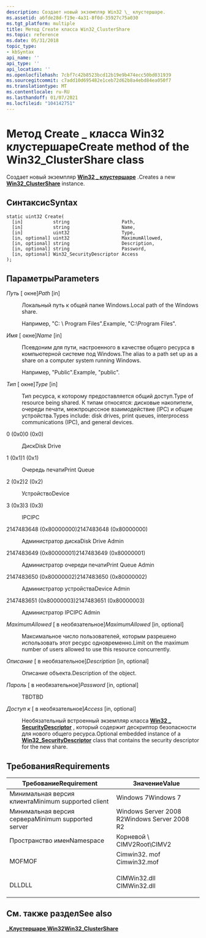 ```yaml
---
description: Создает новый экземпляр Win32 \_ клустершаре.
ms.assetid: a6fde28d-f19e-4a31-8f0d-35927c75a030
ms.tgt_platform: multiple
title: Метод Create класса Win32_ClusterShare
ms.topic: reference
ms.date: 05/31/2018
topic_type:
- kbSyntax
api_name: ''
api_type: ''
api_location: ''
ms.openlocfilehash: 7cbf7c42b8523bcd12b19e9b474ecc50bd031939
ms.sourcegitcommit: c7add10d695482e1ceb72d62b8a4ebd84ea050f7
ms.translationtype: MT
ms.contentlocale: ru-RU
ms.lasthandoff: 01/07/2021
ms.locfileid: "104142751"
---
```

# <a name="create-method-of-the-win32_clustershare-class"></a><span data-ttu-id="f8970-103">Метод Create \_ класса Win32 клустершаре</span><span class="sxs-lookup"><span data-stu-id="f8970-103">Create method of the Win32\_ClusterShare class</span></span>

<span data-ttu-id="f8970-104">Создает новый экземпляр [**Win32 \_ клустершаре**](win32-clustershare.md) .</span><span class="sxs-lookup"><span data-stu-id="f8970-104">Creates a new [**Win32\_ClusterShare**](win32-clustershare.md) instance.</span></span>

## <a name="syntax"></a><span data-ttu-id="f8970-105">Синтаксис</span><span class="sxs-lookup"><span data-stu-id="f8970-105">Syntax</span></span>


```mof
static uint32 Create(
  [in]           string                   Path,
  [in]           string                   Name,
  [in]           uint32                   Type,
  [in, optional] uint32                   MaximumAllowed,
  [in, optional] string                   Description,
  [in, optional] string                   Password,
  [in, optional] Win32_SecurityDescriptor Access
);
```



## <a name="parameters"></a><span data-ttu-id="f8970-106">Параметры</span><span class="sxs-lookup"><span data-stu-id="f8970-106">Parameters</span></span>

<dl> <dt>

<span data-ttu-id="f8970-107">*Путь* \[ окне\]</span><span class="sxs-lookup"><span data-stu-id="f8970-107">*Path* \[in\]</span></span>
</dt> <dd>

<span data-ttu-id="f8970-108">Локальный путь к общей папке Windows.</span><span class="sxs-lookup"><span data-stu-id="f8970-108">Local path of the Windows share.</span></span>

<span data-ttu-id="f8970-109">Например, "C: \\ Program Files".</span><span class="sxs-lookup"><span data-stu-id="f8970-109">Example, "C:\\Program Files".</span></span>

</dd> <dt>

<span data-ttu-id="f8970-110">*Имя* \[ окне\]</span><span class="sxs-lookup"><span data-stu-id="f8970-110">*Name* \[in\]</span></span>
</dt> <dd>

<span data-ttu-id="f8970-111">Псевдоним для пути, настроенного в качестве общего ресурса в компьютерной системе под Windows.</span><span class="sxs-lookup"><span data-stu-id="f8970-111">The alias to a path set up as a share on a computer system running Windows.</span></span>

<span data-ttu-id="f8970-112">Например, "Public".</span><span class="sxs-lookup"><span data-stu-id="f8970-112">Example, "public".</span></span>

</dd> <dt>

<span data-ttu-id="f8970-113">*Тип* \[ окне\]</span><span class="sxs-lookup"><span data-stu-id="f8970-113">*Type* \[in\]</span></span>
</dt> <dd>

<span data-ttu-id="f8970-114">Тип ресурса, к которому предоставляется общий доступ.</span><span class="sxs-lookup"><span data-stu-id="f8970-114">Type of resource being shared.</span></span> <span data-ttu-id="f8970-115">К типам относятся: дисковые накопители, очереди печати, межпроцессное взаимодействие (IPC) и общие устройства.</span><span class="sxs-lookup"><span data-stu-id="f8970-115">Types include: disk drives, print queues, interprocess communications (IPC), and general devices.</span></span>

<dt>

<span data-ttu-id="f8970-116">0 (0x0)</span><span class="sxs-lookup"><span data-stu-id="f8970-116">0 (0x0)</span></span>
</dt> <dd>

<span data-ttu-id="f8970-117">Диск</span><span class="sxs-lookup"><span data-stu-id="f8970-117">Disk Drive</span></span>

</dd> <dt>

<span data-ttu-id="f8970-118">1 (0x1)</span><span class="sxs-lookup"><span data-stu-id="f8970-118">1 (0x1)</span></span>
</dt> <dd>

<span data-ttu-id="f8970-119">Очередь печати</span><span class="sxs-lookup"><span data-stu-id="f8970-119">Print Queue</span></span>

</dd> <dt>

<span data-ttu-id="f8970-120">2 (0x2)</span><span class="sxs-lookup"><span data-stu-id="f8970-120">2 (0x2)</span></span>
</dt> <dd>

<span data-ttu-id="f8970-121">Устройство</span><span class="sxs-lookup"><span data-stu-id="f8970-121">Device</span></span>

</dd> <dt>

<span data-ttu-id="f8970-122">3 (0x3)</span><span class="sxs-lookup"><span data-stu-id="f8970-122">3 (0x3)</span></span>
</dt> <dd>

<span data-ttu-id="f8970-123">IPC</span><span class="sxs-lookup"><span data-stu-id="f8970-123">IPC</span></span>

</dd> <dt>

<span data-ttu-id="f8970-124">2147483648 (0x80000000)</span><span class="sxs-lookup"><span data-stu-id="f8970-124">2147483648 (0x80000000)</span></span>
</dt> <dd>

<span data-ttu-id="f8970-125">Администратор диска</span><span class="sxs-lookup"><span data-stu-id="f8970-125">Disk Drive Admin</span></span>

</dd> <dt>

<span data-ttu-id="f8970-126">2147483649 (0x80000001)</span><span class="sxs-lookup"><span data-stu-id="f8970-126">2147483649 (0x80000001)</span></span>
</dt> <dd>

<span data-ttu-id="f8970-127">Администратор очереди печати</span><span class="sxs-lookup"><span data-stu-id="f8970-127">Print Queue Admin</span></span>

</dd> <dt>

<span data-ttu-id="f8970-128">2147483650 (0x80000002)</span><span class="sxs-lookup"><span data-stu-id="f8970-128">2147483650 (0x80000002)</span></span>
</dt> <dd>

<span data-ttu-id="f8970-129">Администратор устройства</span><span class="sxs-lookup"><span data-stu-id="f8970-129">Device Admin</span></span>

</dd> <dt>

<span data-ttu-id="f8970-130">2147483651 (0x80000003)</span><span class="sxs-lookup"><span data-stu-id="f8970-130">2147483651 (0x80000003)</span></span>
</dt> <dd>

<span data-ttu-id="f8970-131">Администратор IPC</span><span class="sxs-lookup"><span data-stu-id="f8970-131">IPC Admin</span></span>

</dd> </dl> </dd> <dt>

<span data-ttu-id="f8970-132">*MaximumAllowed* \[ в необязательное\]</span><span class="sxs-lookup"><span data-stu-id="f8970-132">*MaximumAllowed* \[in, optional\]</span></span>
</dt> <dd>

<span data-ttu-id="f8970-133">Максимальное число пользователей, которым разрешено использовать этот ресурс одновременно.</span><span class="sxs-lookup"><span data-stu-id="f8970-133">Limit on the maximum number of users allowed to use this resource concurrently.</span></span>

</dd> <dt>

<span data-ttu-id="f8970-134">*Описание* \[ в необязательное\]</span><span class="sxs-lookup"><span data-stu-id="f8970-134">*Description* \[in, optional\]</span></span>
</dt> <dd>

<span data-ttu-id="f8970-135">Описание объекта.</span><span class="sxs-lookup"><span data-stu-id="f8970-135">Description of the object.</span></span>

</dd> <dt>

<span data-ttu-id="f8970-136">*Пароль* \[ в необязательное\]</span><span class="sxs-lookup"><span data-stu-id="f8970-136">*Password* \[in, optional\]</span></span>
</dt> <dd>

<span data-ttu-id="f8970-137">TBD</span><span class="sxs-lookup"><span data-stu-id="f8970-137">TBD</span></span>

</dd> <dt>

<span data-ttu-id="f8970-138">*Доступ к* \[ в необязательное\]</span><span class="sxs-lookup"><span data-stu-id="f8970-138">*Access* \[in, optional\]</span></span>
</dt> <dd>

<span data-ttu-id="f8970-139">Необязательный встроенный экземпляр класса [**Win32 \_ SecurityDescriptor**](/previous-versions/windows/desktop/secrcw32prov/win32-securitydescriptor) , который содержит дескриптор безопасности для нового общего ресурса.</span><span class="sxs-lookup"><span data-stu-id="f8970-139">Optional embedded instance of a [**Win32\_SecurityDescriptor**](/previous-versions/windows/desktop/secrcw32prov/win32-securitydescriptor) class that contains the security descriptor for the new share.</span></span>

</dd> </dl>

## <a name="requirements"></a><span data-ttu-id="f8970-140">Требования</span><span class="sxs-lookup"><span data-stu-id="f8970-140">Requirements</span></span>



| <span data-ttu-id="f8970-141">Требование</span><span class="sxs-lookup"><span data-stu-id="f8970-141">Requirement</span></span> | <span data-ttu-id="f8970-142">Значение</span><span class="sxs-lookup"><span data-stu-id="f8970-142">Value</span></span> |
|-------------------------------------|-----------------------------------------------------------------------------------------|
| <span data-ttu-id="f8970-143">Минимальная версия клиента</span><span class="sxs-lookup"><span data-stu-id="f8970-143">Minimum supported client</span></span><br/> | <span data-ttu-id="f8970-144">Windows 7</span><span class="sxs-lookup"><span data-stu-id="f8970-144">Windows 7</span></span><br/>                                                                    |
| <span data-ttu-id="f8970-145">Минимальная версия сервера</span><span class="sxs-lookup"><span data-stu-id="f8970-145">Minimum supported server</span></span><br/> | <span data-ttu-id="f8970-146">Windows Server 2008 R2</span><span class="sxs-lookup"><span data-stu-id="f8970-146">Windows Server 2008 R2</span></span><br/>                                                       |
| <span data-ttu-id="f8970-147">Пространство имен</span><span class="sxs-lookup"><span data-stu-id="f8970-147">Namespace</span></span><br/>                | <span data-ttu-id="f8970-148">Корневой \\ CIMV2</span><span class="sxs-lookup"><span data-stu-id="f8970-148">Root\\CIMV2</span></span><br/>                                                                  |
| <span data-ttu-id="f8970-149">MOF</span><span class="sxs-lookup"><span data-stu-id="f8970-149">MOF</span></span><br/>                      | <dl> <span data-ttu-id="f8970-150"><dt>Cimwin32. mof</dt></span><span class="sxs-lookup"><span data-stu-id="f8970-150"><dt>Cimwin32.mof</dt></span></span> </dl> |
| <span data-ttu-id="f8970-151">DLL</span><span class="sxs-lookup"><span data-stu-id="f8970-151">DLL</span></span><br/>                      | <dl> <span data-ttu-id="f8970-152"><dt>CIMWin32.dll</dt></span><span class="sxs-lookup"><span data-stu-id="f8970-152"><dt>CIMWin32.dll</dt></span></span> </dl> |



## <a name="see-also"></a><span data-ttu-id="f8970-153">См. также раздел</span><span class="sxs-lookup"><span data-stu-id="f8970-153">See also</span></span>

<dl> <dt>

[<span data-ttu-id="f8970-154">**\_Клустершаре Win32**</span><span class="sxs-lookup"><span data-stu-id="f8970-154">**Win32\_ClusterShare**</span></span>](win32-clustershare.md)
</dt> </dl>

 

